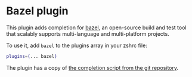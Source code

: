# Bazel plugin

This plugin adds completion for [bazel](https://bazel.build), an open-source
build and test tool that scalably supports multi-language and multi-platform
projects.

To use it, add `bazel` to the plugins array in your zshrc file:

```zsh
plugins=(... bazel)
```

The plugin has a copy of [the completion script from the git repository][1].

[1]:
	https://github.com/bazelbuild/bazel/blob/master/scripts/zsh_completion/_bazel

